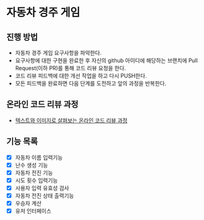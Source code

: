 # 자동차 경주 게임
## 진행 방법
* 자동차 경주 게임 요구사항을 파악한다.
* 요구사항에 대한 구현을 완료한 후 자신의 github 아이디에 해당하는 브랜치에 Pull Request(이하 PR)를 통해 코드 리뷰 요청을 한다.
* 코드 리뷰 피드백에 대한 개선 작업을 하고 다시 PUSH한다.
* 모든 피드백을 완료하면 다음 단계를 도전하고 앞의 과정을 반복한다.

## 온라인 코드 리뷰 과정
* [텍스트와 이미지로 살펴보는 온라인 코드 리뷰 과정](https://github.com/next-step/nextstep-docs/tree/master/codereview)

## 기능 목록
- [X] 자동차 이름 입력기능
- [X] 난수 생성 기능
- [X] 자동차 전진 기능
- [X] 시도 횟수 입력기능
- [X] 사용자 입력 유효성 검사
- [X] 자동차 전진 상태 출력기능
- [X] 우승자 계산
- [X] 유저 인터페이스
